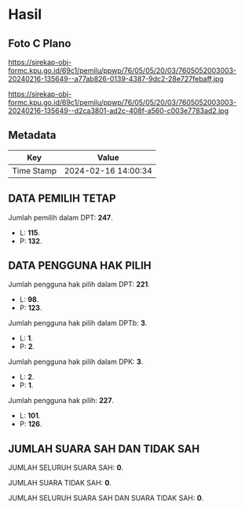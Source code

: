 # Hasil

## Foto C Plano

https://sirekap-obj-formc.kpu.go.id/69c1/pemilu/ppwp/76/05/05/20/03/7605052003003-20240216-135649--a77ab826-0139-4387-9dc2-28e727febaff.jpg

https://sirekap-obj-formc.kpu.go.id/69c1/pemilu/ppwp/76/05/05/20/03/7605052003003-20240216-135649--d2ca3801-ad2c-408f-a560-c003e7783ad2.jpg


## Metadata

| Key        | Value               |
| ---------- | ------------------- |
| Time Stamp | 2024-02-16 14:00:34 |


## DATA PEMILIH TETAP

Jumlah pemilih dalam DPT: **247**.
 * L: **115**.
 * P: **132**.

## DATA PENGGUNA HAK PILIH

Jumlah pengguna hak pilih dalam DPT: **221**.
 * L: **98**.
 * P: **123**.

Jumlah pengguna hak pilih dalam DPTb: **3**.
 * L: **1**.
 * P: **2**.

Jumlah pengguna hak pilih dalam DPK: **3**.
 * L: **2**.
 * P: **1**.

Jumlah pengguna hak pilih: **227**.
 * L: **101**.
 * P: **126**.

## JUMLAH SUARA SAH DAN TIDAK SAH

JUMLAH SELURUH SUARA SAH: **0**.

JUMLAH SUARA TIDAK SAH: **0**.

JUMLAH SELURUH SUARA SAH DAN SUARA TIDAK SAH: **0**.



